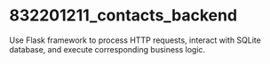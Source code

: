 # 832201211_contacts_backend
Use Flask framework to process HTTP requests, interact with SQLite database, and execute corresponding business logic.

